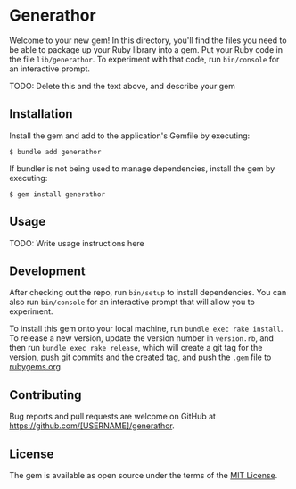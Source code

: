 # Generathor

Welcome to your new gem! In this directory, you'll find the files you need to be able to package up your Ruby library into a gem. Put your Ruby code in the file `lib/generathor`. To experiment with that code, run `bin/console` for an interactive prompt.

TODO: Delete this and the text above, and describe your gem

## Installation

Install the gem and add to the application's Gemfile by executing:

    $ bundle add generathor

If bundler is not being used to manage dependencies, install the gem by executing:

    $ gem install generathor

## Usage

TODO: Write usage instructions here

## Development

After checking out the repo, run `bin/setup` to install dependencies. You can also run `bin/console` for an interactive prompt that will allow you to experiment.

To install this gem onto your local machine, run `bundle exec rake install`. To release a new version, update the version number in `version.rb`, and then run `bundle exec rake release`, which will create a git tag for the version, push git commits and the created tag, and push the `.gem` file to [rubygems.org](https://rubygems.org).

## Contributing

Bug reports and pull requests are welcome on GitHub at https://github.com/[USERNAME]/generathor.

## License

The gem is available as open source under the terms of the [MIT License](https://opensource.org/licenses/MIT).
